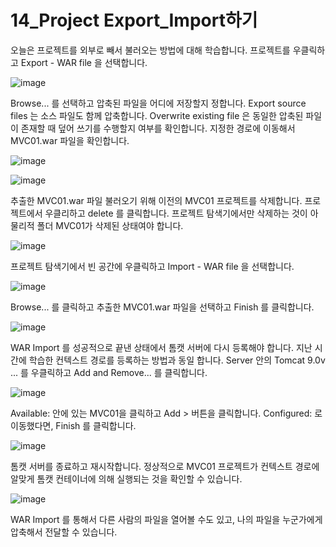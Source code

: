 # 14_Project Export_Import하기

오늘은 프로젝트를 외부로 빼서 불러오는 방법에 대해 학습합니다. 프로젝트를 우클릭하고 Export - WAR file 을 선택합니다.

![image](https://github.com/LimdaeIl/TILarchive/assets/131642334/fcb111ed-9b69-4bfd-b9a1-ad29f4ca4a9e)




Browse... 를 선택하고 압축된 파일을 어디에 저장할지 정합니다. Export source files 는 소스 파일도 함께 압축합니다. Overwrite existing file 은 동일한 압축된 파일이 존재할 때 덮어 쓰기를 수행할지 여부를 확인합니다. 지정한 경로에 이동해서 MVC01.war 파일을 확인합니다. 

![image](https://github.com/LimdaeIl/TILarchive/assets/131642334/69b401ac-b500-4885-84d7-8093c0720744)


![image](https://github.com/LimdaeIl/TILarchive/assets/131642334/f42c2bb5-cb37-4269-bf25-d2e7f16e3e9b)




추출한 MVC01.war 파일 불러오기 위해 이전의 MVC01 프로젝트를 삭제합니다. 프로젝트에서 우클리하고 delete 를 클릭합니다. 프로젝트 탐색기에서만 삭제하는 것이 아 물리적 폴더 MVC01가 삭제된 상태여야 합니다.

![image](https://github.com/LimdaeIl/TILarchive/assets/131642334/ad619b7e-ea87-49c5-98f9-f5c26c7c6705)




프로젝트 탐색기에서 빈 공간에 우클릭하고 Import - WAR file 을 선택합니다.

![image](https://github.com/LimdaeIl/TILarchive/assets/131642334/2ed4ee04-dd5b-44b0-82ca-66abe586355c)




Browse... 를 클릭하고 추출한 MVC01.war 파일을 선택하고 Finish 를 클릭합니다.

![image](https://github.com/LimdaeIl/TILarchive/assets/131642334/0082283b-12dc-455a-8bc4-127da03ccc0c)




WAR Import 를 성공적으로 끝낸 상태에서 톰캣 서버에 다시 등록해야 합니다. 지난 시간에 학습한 컨텍스트 경로를 등록하는 방법과 동일 합니다. Server 안의 Tomcat 9.0v ... 를 우클릭하고 Add and Remove... 를 클릭합니다.  

![image](https://github.com/LimdaeIl/TILarchive/assets/131642334/f7413ad6-c50a-4823-b62c-1e3e0d8ab18f)




Available: 안에 있는 MVC01을 클릭하고 Add > 버튼을 클릭합니다. Configured: 로 이동했다면, Finish 를 클릭합니다.

![image](https://github.com/LimdaeIl/TILarchive/assets/131642334/87efec2e-35dc-4807-aa21-8b2388ff126a)




톰캣 서버를 종료하고 재시작합니다. 정상적으로 MVC01 프로젝트가 컨텍스트 경로에 알맞게 톰캣 컨테이너에 의해 실행되는 것을 확인할 수 있습니다.

![image](https://github.com/LimdaeIl/TILarchive/assets/131642334/79e88021-6a6c-4fbb-a9d2-0e09584ddb78)


WAR Import 를 통해서 다른 사람의 파일을 열어볼 수도 있고, 나의 파일을 누군가에게 압축해서 전달할 수 있습니다. 
